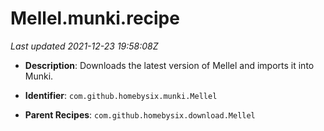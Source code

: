 # Mellel.munki.recipe

_Last updated 2021-12-23 19:58:08Z_

- **Description**: Downloads the latest version of Mellel and imports it into Munki.

- **Identifier**: `com.github.homebysix.munki.Mellel`

- **Parent Recipes**: `com.github.homebysix.download.Mellel`